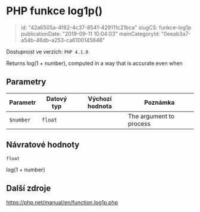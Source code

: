 PHP funkce log1p()
================================

> id: "42a6505a-4f82-4c37-8541-429111c21bca"
> slugCS: funkce-log1p
> publicationDate: "2019-09-11 10:04:03"
> mainCategoryId: "0eeab3a7-a54b-46db-a253-ca6100145648"

Dostupnost ve verzích: `PHP 4.1.0`

Returns log(1 + number), computed in a way that is accurate even when


Parametry
--------------

| Parametr | Datový typ | Výchozí hodnota | Poznámka |
|-----|-----|-----|-----|
| `$number` | `float` |  | The argument to process |


Návratové hodnoty
----------------

`float`

log(1 + number)

Další zdroje
------------

https://php.net/manual/en/function.log1p.php
